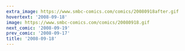 ```yaml
---
extra_image: https://www.smbc-comics.com/comics/20080918after.gif
hovertext: '2008-09-18'
image: https://www.smbc-comics.com/comics/20080918.gif
next_comic: '2008-09-19'
prev_comic: '2008-09-17'
title: '2008-09-18'
---
```


